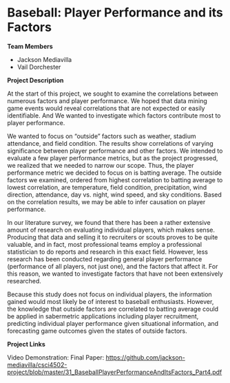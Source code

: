 # Baseball: Player Performance and its Factors

**Team Members**
* Jackson Mediavilla
* Vail Dorchester

**Project Description**

At the start of this project, we sought to examine the correlations between numerous factors and player performance. We hoped that data mining game events would reveal correlations that are not expected or easily identifiable. And We wanted to investigate which factors contribute most to player performance.

We wanted to focus on “outside” factors such as weather, stadium attendance, and field condition. The results show correlations of varying significance between player performance and other factors. We intended to evaluate a few player performance metrics, but as the project progressed, we realized that we needed to narrow our scope. Thus, the player performance metric we decided to focus on is batting average. The outside factors we examined, ordered from highest correlation to batting average to lowest correlation, are temperature, field condition, precipitation, wind direction, attendance, day vs. night, wind speed, and sky conditions. Based on the correlation results, we may be able to infer causation on player performance. 

In our literature survey, we found that there has been a rather extensive amount of research on evaluating individual players, which makes sense. Producing that data and selling it to recruiters or scouts proves to be quite valuable, and in fact, most professional teams employ a professional statistician to do reports and research in this exact field. However, less research has been conducted regarding general player performance (performance of all players, not just one), and the factors that affect it. For this reason, we wanted to investigate factors that have not been extensively researched. 

Because this study does not focus on individual players, the information gained would most likely be of interest to baseball enthusiasts. However, the knowledge that outside factors are correlated to batting average could be applied in sabermetric applications including player recruitment, predicting individual player performance given situational information, and forecasting game outcomes given the states of outside factors.

**Project Links**

Video Demonstration:
Final Paper: https://github.com/jackson-mediavilla/csci4502-project/blob/master/31_BaseballPlayerPerformanceAndItsFactors_Part4.pdf
